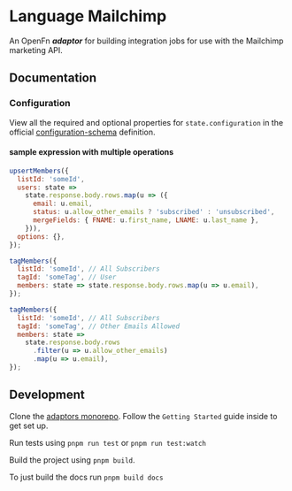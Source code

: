 # Language Mailchimp

An OpenFn **_adaptor_** for building integration jobs for use with the Mailchimp
marketing API.

## Documentation

### Configuration

View all the required and optional properties for `state.configuration` in the
official
[configuration-schema](https://docs.openfn.org/adaptors/packages/mailchimp-configuration-schema/)
definition.

#### sample expression with multiple operations

```js
upsertMembers({
  listId: 'someId',
  users: state =>
    state.response.body.rows.map(u => ({
      email: u.email,
      status: u.allow_other_emails ? 'subscribed' : 'unsubscribed',
      mergeFields: { FNAME: u.first_name, LNAME: u.last_name },
    })),
  options: {},
});

tagMembers({
  listId: 'someId', // All Subscribers
  tagId: 'someTag', // User
  members: state => state.response.body.rows.map(u => u.email),
});

tagMembers({
  listId: 'someId', // All Subscribers
  tagId: 'someTag', // Other Emails Allowed
  members: state =>
    state.response.body.rows
      .filter(u => u.allow_other_emails)
      .map(u => u.email),
});
```

## Development

Clone the [adaptors monorepo](https://github.com/OpenFn/adaptors). Follow the
`Getting Started` guide inside to get set up.

Run tests using `pnpm run test` or `pnpm run test:watch`

Build the project using `pnpm build`.

To just build the docs run `pnpm build docs`
